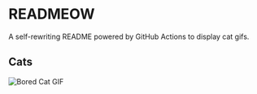 # READMEOW

A self-rewriting README powered by GitHub Actions to display cat gifs.

## Cats

![Bored Cat GIF](https://media2.giphy.com/media/v1.Y2lkPTlhY2QwMmRhM3d0Mzc4cjl3cDVkaTZxZ2pzYThzYnYweWZtbW1zdW1vazA5OWdrbiZlcD12MV9naWZzX3NlYXJjaCZjdD1n/mlvseq9yvZhba/200.gif)
